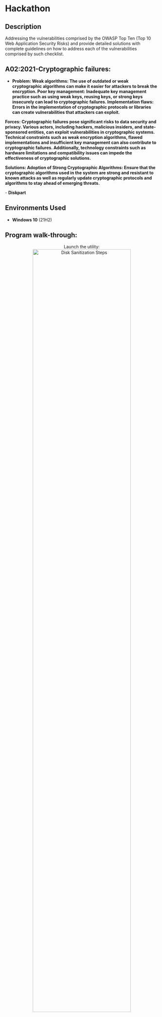 <h1>Hackathon</h1>

<h2>Description</h2>
Addressing the vulnerabilities comprised by the OWASP Top Ten (Top 10 Web Application Security Risks) and provide detailed solutions with complete guidelines on how to 
address each of the vulnerabilities comprised by such checklist. 
<br />


<h2>A02:2021-Cryptographic failures:</h2>

- <b>Problem: 
Weak algorithms: The use of outdated or weak cryptographic  algorithms can make it easier for attackers to break the encryption.
Poor key management: Inadequate key management practice such as using weak keys, reusing keys, or strong keys insecurely can lead to cryptographic failures.
Implementation flaws: Errors in the implementation of cryptographic protocols or libraries can create vulnerabilities that attackers can exploit.

Forces:
Cryptographic failures pose significant risks to data security and privacy. Various actors, including hackers, malicious insiders, and state-sponsored entities, can exploit vulnerabilities in cryptographic systems. Technical constraints such as weak encryption algorithms, flawed implementations and insufficient key management can also contribute to cryptographic failures. Additionally, technology constraints such as hardware limitations and compatibility issues can impede the effectiveness of cryptographic solutions. 
 
Solutions:
Adoption of Strong Cryptographic Algorithms: Ensure that the cryptographic algorithms used in the system are strong and resistant to known attacks as well as regularly update cryptographic protocols and algorithms to stay ahead of emerging threats.

</b> 
- <b>Diskpart</b>

<h2>Environments Used </h2>

- <b>Windows 10</b> (21H2)

<h2>Program walk-through:</h2>

<p align="center">
Launch the utility: <br/>
<img src="https://imgur.com/AT5bdmH" height="80%" width="80%" alt="Disk Sanitization Steps"/>
<br />
<br />
Select the disk:  <br/>
<img src="https://imgur.com/AT5bdmH" height="80%" width="80%" alt="Disk Sanitization Steps"/>
<br />
<br />
Enter the number of passes: <br/>
<img src="https://i.imgur.com/nCIbXbg.png" height="80%" width="80%" alt="Disk Sanitization Steps"/>
<br />
<br />
Confirm your selection:  <br/>
<img src="https://i.imgur.com/cdFHBiU.png" height="80%" width="80%" alt="Disk Sanitization Steps"/>
<br />
<br />
Wait for process to complete (may take some time):  <br/>
<img src="https://i.imgur.com/JL945Ga.png" height="80%" width="80%" alt="Disk Sanitization Steps"/>
<br />
<br />
Sanitization complete:  <br/>
<img src="https://i.imgur.com/K71yaM2.png" height="80%" width="80%" alt="Disk Sanitization Steps"/>
<br />
<br />
Observe the wiped disk:  <br/>
<img src="https://i.imgur.com/AeZkvFQ.png" height="80%" width="80%" alt="Disk Sanitization Steps"/>
</p>

<!--
 ```diff
- text in red
+ text in green
! text in orange
# text in gray
@@ text in purple (and bold)@@
```
--!>
